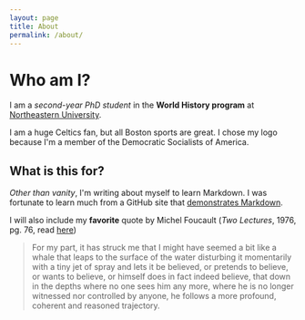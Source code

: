 ```yaml
---
layout: page
title: About
permalink: /about/
---
```


# Who am I?

I am a _second-year PhD student_ in the **World History program** at [Northeastern University](https://cssh.northeastern.edu/history/). 

I am a huge Celtics fan, but all Boston sports are great. I chose my logo because I'm a member of the Democratic Socialists of America.

## What is this for?

_Other than vanity_, I'm writing about myself to learn Markdown. I was fortunate to learn much from a GitHub site that [demonstrates Markdown](http://markdown-it.github.io/).

I will also include my **favorite** quote by Michel Foucault (*Two Lectures*, 1976, pg. 76, read [here](https://monoskop.org/images/5/5d/Foucault_Michel_Power_Knowledge_Selected_Interviews_and_Other_Writings_1972-1977.pdf)) 
> For my part, it has struck me that I might have seemed a bit like a whale that leaps to the surface of the water disturbing it momentarily with a tiny jet of spray and lets it be believed, or pretends to believe, or wants to believe, or himself does in fact indeed believe, that down in the depths where no one sees him any more, where he is no longer witnessed nor controlled by anyone, he follows a more profound, coherent and reasoned trajectory. 
